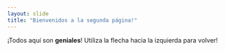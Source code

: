```yaml
---
layout: slide
title: "Bienvenidos a la segunda página!"
---
```

¡Todos aquí son **geniales**!
Utiliza la flecha hacia la izquierda para volver!
